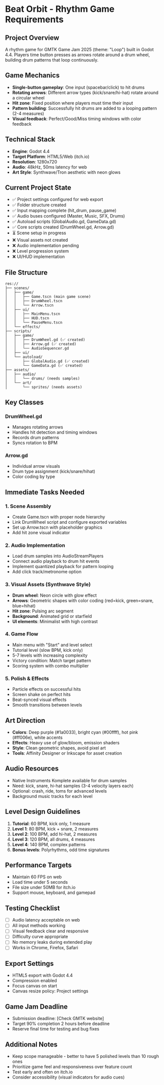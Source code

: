 # Beat Orbit - Rhythm Game Requirements

## Project Overview
A rhythm game for GMTK Game Jam 2025 (theme: "Loop") built in Godot 4.4. Players time button presses as arrows rotate around a drum wheel, building drum patterns that loop continuously.

## Game Mechanics
- **Single-button gameplay**: One input (spacebar/click) to hit drums
- **Rotating arrows**: Different arrow types (kick/snare/hi-hat) rotate around a circular wheel
- **Hit zone**: Fixed position where players must time their input
- **Pattern building**: Successfully hit drums are added to a looping pattern (2-4 measures)
- **Visual feedback**: Perfect/Good/Miss timing windows with color feedback

## Technical Stack
- **Engine**: Godot 4.4
- **Target Platform**: HTML5/Web (itch.io)
- **Resolution**: 1280x720
- **Audio**: 48kHz, 50ms latency for web
- **Art Style**: Synthwave/Tron aesthetic with neon glows

## Current Project State
- ✅ Project settings configured for web export
- ✅ Folder structure created
- ✅ Input mapping complete (hit_drum, pause_game)
- ✅ Audio buses configured (Master, Music, SFX, Drums)
- ✅ Autoload scripts (GlobalAudio.gd, GameData.gd)
- ✅ Core scripts created (DrumWheel.gd, Arrow.gd)
- ⏳ Scene setup in progress
- ❌ Visual assets not created
- ❌ Audio implementation pending
- ❌ Level progression system
- ❌ UI/HUD implementation

## File Structure
```
res://
├── scenes/
│   ├── game/
│   │   ├── Game.tscn (main game scene)
│   │   ├── DrumWheel.tscn 
│   │   └── Arrow.tscn
│   ├── ui/
│   │   ├── MainMenu.tscn
│   │   ├── HUD.tscn
│   │   └── PauseMenu.tscn
│   └── effects/
├── scripts/
│   ├── game/
│   │   ├── DrumWheel.gd (✅ created)
│   │   ├── Arrow.gd (✅ created)
│   │   └── AudioSequencer.gd
│   ├── ui/
│   └── autoload/
│       ├── GlobalAudio.gd (✅ created)
│       └── GameData.gd (✅ created)
├── assets/
│   ├── audio/
│   │   └── drums/ (needs samples)
│   └── art/
│       └── sprites/ (needs assets)
```

## Key Classes

### DrumWheel.gd
- Manages rotating arrows
- Handles hit detection and timing windows
- Records drum patterns
- Syncs rotation to BPM

### Arrow.gd  
- Individual arrow visuals
- Drum type assignment (kick/snare/hihat)
- Color coding by type

## Immediate Tasks Needed

### 1. Scene Assembly
- Create Game.tscn with proper node hierarchy
- Link DrumWheel script and configure exported variables
- Set up Arrow.tscn with placeholder graphics
- Add hit zone visual indicator

### 2. Audio Implementation
- Load drum samples into AudioStreamPlayers
- Connect audio playback to drum hit events
- Implement quantized playback for pattern looping
- Add click track/metronome option

### 3. Visual Assets (Synthwave Style)
- **Drum wheel**: Neon circle with glow effect
- **Arrows**: Geometric shapes with color coding (red=kick, green=snare, blue=hihat)
- **Hit zone**: Pulsing arc segment
- **Background**: Animated grid or starfield
- **UI elements**: Minimalist with high contrast

### 4. Game Flow
- Main menu with "Start" and level select
- Tutorial level (slow BPM, kick only)
- 5-7 levels with increasing complexity
- Victory condition: Match target pattern
- Scoring system with combo multiplier

### 5. Polish & Effects
- Particle effects on successful hits
- Screen shake on perfect hits
- Beat-synced visual effects
- Smooth transitions between levels

## Art Direction
- **Colors**: Deep purple (#1a0033), bright cyan (#00ffff), hot pink (#ff006e), white accents
- **Effects**: Heavy use of glow/bloom, emission shaders
- **Style**: Clean geometric shapes, avoid pixel art
- **Tools**: Affinity Designer or Inkscape for asset creation

## Audio Resources
- Native Instruments Komplete available for drum samples
- Need: kick, snare, hi-hat samples (3-4 velocity layers each)
- Optional: crash, ride, toms for advanced levels
- Background music tracks for each level

## Level Design Guidelines
1. **Tutorial**: 60 BPM, kick only, 1 measure
2. **Level 1**: 80 BPM, kick + snare, 2 measures  
3. **Level 2**: 100 BPM, add hi-hat, 2 measures
4. **Level 3**: 120 BPM, all drums, 4 measures
5. **Level 4**: 140 BPM, complex patterns
6. **Bonus levels**: Polyrhythms, odd time signatures

## Performance Targets
- Maintain 60 FPS on web
- Load time under 5 seconds
- File size under 50MB for itch.io
- Support mouse, keyboard, and gamepad

## Testing Checklist
- [ ] Audio latency acceptable on web
- [ ] All input methods working
- [ ] Visual feedback clear and responsive
- [ ] Difficulty curve appropriate
- [ ] No memory leaks during extended play
- [ ] Works in Chrome, Firefox, Safari

## Export Settings
- HTML5 export with Godot 4.4
- Compression enabled
- Focus canvas on start
- Canvas resize policy: Project settings

## Game Jam Deadline
- Submission deadline: [Check GMTK website]
- Target 90% completion 2 hours before deadline
- Reserve final time for testing and bug fixes

## Additional Notes
- Keep scope manageable - better to have 5 polished levels than 10 rough ones
- Prioritize game feel and responsiveness over feature count
- Test early and often on itch.io
- Consider accessibility (visual indicators for audio cues)